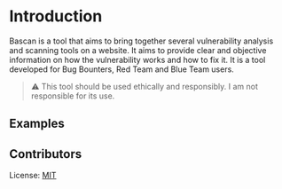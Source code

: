 # Introduction
Bascan is a tool that aims to bring together several vulnerability analysis and scanning tools on a website. It aims to provide clear and objective information on how the vulnerability works and how to fix it. It is a tool developed for Bug Bounters, Red Team and Blue Team users.
> :warning: This tool should be used ethically and responsibly. I am not responsible for its use.

## Examples

## Contributors

License: [MIT](LICENSE)
